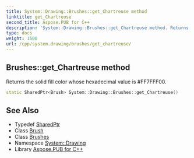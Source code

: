 ```yaml
---
title: System::Drawing::Brushes::get_Chartreuse method
linktitle: get_Chartreuse
second_title: Aspose.PUB for C++
description: 'System::Drawing::Brushes::get_Chartreuse method. Returns the solid fill color whose hexadecimal value is #FF7FFF00 in C++.'
type: docs
weight: 1500
url: /cpp/system.drawing/brushes/get_chartreuse/
---
```

## Brushes::get_Chartreuse method


Returns the solid fill color whose hexadecimal value is #FF7FFF00.

```cpp
static SharedPtr<Brush> System::Drawing::Brushes::get_Chartreuse()
```

## See Also

* Typedef [SharedPtr](../../../system/sharedptr/)
* Class [Brush](../../brush/)
* Class [Brushes](../)
* Namespace [System::Drawing](../../)
* Library [Aspose.PUB for C++](../../../)
